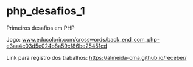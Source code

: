 # php_desafios_1
Primeiros desafios em PHP

Jogo:
www.educolorir.com/crosswords/back_end_com_php-e3aa4c03d5e024b8a59cf86be25451cd

Link para registro dos trabalhos:
https://almeida-cma.github.io/receber/
